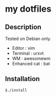# my dotfiles
## Description

Tested on Debian only.

 * Editor       : vim
 * Terminal     : urxvt
 * WM           : awesomewm
 * Enhanced cat : bat

## Installation

```bash
$./install
```
